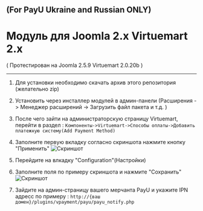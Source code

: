 (For PayU Ukraine and Russian ONLY)
-------

Модуль для Joomla 2.x Virtuemart 2.x 
==========
( Протестирован на Joomla 2.5.9 Virtuemart 2.0.20b )

-------

1. Для установки необходимо скачать архив этого репозитория (желательно zip)

2. Установить через инсталлер модулей в админ-панели (Расширения -> Менеджер расширений -> Загрузить файл пакета и т.д. )

3. После чего зайти на администраторскую страницу Virtuemart, перейти в раздел : 
`Компоненты->Virtuemart->Способы оплаты->Добавить платежную систему(Add Payment Method)`

4. Заполните первую вкладку согласно скриншота нажмите кнопку "Применить"
![Скриншот][1]

5. Перейдите на влкадку "Configuration"(Настройки)
6. Заполните поля по примеру скриншота и нажмите "Сохранить"
![Скриншот][2]

7. Зайдите на админ-страницу вашего мерчанта PayU и укажите IPN адресс по примеру :
`http://{ваш домен}/plugins/vpayment/payu/payu_notify.php`


[1]: https://raw.github.com/PayUUA/Joomla-2-Virtuemart/master/settings.png
[2]: https://raw.github.com/PayUUA/Joomla-2-Virtuemart/master/createPayment.png
